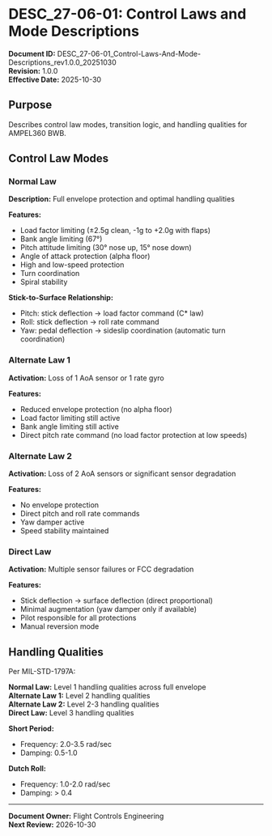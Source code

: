 # DESC_27-06-01: Control Laws and Mode Descriptions

**Document ID:** DESC_27-06-01_Control-Laws-And-Mode-Descriptions_rev1.0.0_20251030  
**Revision:** 1.0.0  
**Effective Date:** 2025-10-30

## Purpose

Describes control law modes, transition logic, and handling qualities for AMPEL360 BWB.

## Control Law Modes

### Normal Law

**Description:** Full envelope protection and optimal handling qualities

**Features:**
- Load factor limiting (±2.5g clean, -1g to +2.0g with flaps)
- Bank angle limiting (67°)
- Pitch attitude limiting (30° nose up, 15° nose down)
- Angle of attack protection (alpha floor)
- High and low-speed protection
- Turn coordination
- Spiral stability

**Stick-to-Surface Relationship:**
- Pitch: stick deflection → load factor command (C* law)
- Roll: stick deflection → roll rate command
- Yaw: pedal deflection → sideslip coordination (automatic turn coordination)

### Alternate Law 1

**Activation:** Loss of 1 AoA sensor or 1 rate gyro

**Features:**
- Reduced envelope protection (no alpha floor)
- Load factor limiting still active
- Bank angle limiting still active
- Direct pitch rate command (no load factor protection at low speeds)

### Alternate Law 2

**Activation:** Loss of 2 AoA sensors or significant sensor degradation

**Features:**
- No envelope protection
- Direct pitch and roll rate commands
- Yaw damper active
- Speed stability maintained

### Direct Law

**Activation:** Multiple sensor failures or FCC degradation

**Features:**
- Stick deflection → surface deflection (direct proportional)
- Minimal augmentation (yaw damper only if available)
- Pilot responsible for all protections
- Manual reversion mode

## Handling Qualities

Per MIL-STD-1797A:

**Normal Law:** Level 1 handling qualities across full envelope  
**Alternate Law 1:** Level 2 handling qualities  
**Alternate Law 2:** Level 2-3 handling qualities  
**Direct Law:** Level 3 handling qualities

**Short Period:**
- Frequency: 2.0-3.5 rad/sec
- Damping: 0.5-1.0

**Dutch Roll:**
- Frequency: 1.0-2.0 rad/sec
- Damping: > 0.4

---

**Document Owner:** Flight Controls Engineering  
**Next Review:** 2026-10-30
